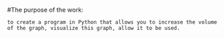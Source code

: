 #The purpose of the work: 
```
to create a program in Python that allows you to increase the volume of the graph, visualize this graph, allow it to be used.
```
